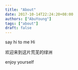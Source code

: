 ```yaml
---
title: "About"
date: 2017-10-14T22:24:20+08:00
authors: ["AbuYoung"]
tags: ["about"]
draft: false
---
```

say hi to me
 Hi

 欢迎来到这片荒芜的绿洲

 enjoy yourself
